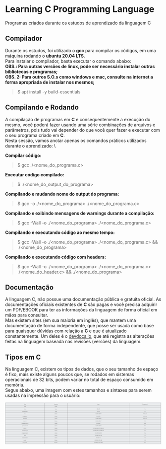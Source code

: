 # Learning C Programming Language

Programas criados durante os estudos de aprendizado da linguagem C

## Compilador

Durante os estudos, foi utilizado o **gcc** para compilar os códigos, em uma máquina rodando o **ubuntu 20.04 LTS**. \
Para instalar o compilador, basta executar o comando abaixo: \
**OBS.: Para outras versões de linux, pode ser necessário instalar outras bibliotecas e programas;** \
**OBS. 2: Para outros S.O.s como windows e mac, consulte na internet a forma apropriada de instalar nos mesmos;**

> $ apt install -y build-essentials

## Compilando e Rodando

A compilação de programas em **C** e consequentemente a execução do mesmo, você poderá fazer usando uma série combinações de arquivos e parâmetros, pois tudo vai depender
do que você quer fazer e executar com o seu programa criado em **C**. \
Nesta sessão, vamos anotar apenas os comandos práticos utilizados durante o aprendizado: \

**Compilar código:**
> $ gcc ./<nome_do_programa.c>

**Executar código compilado:**
> $ ./<nome_do_output_do_programa>

**Compilando e mudando nome do output do programa:**
> $ gcc -o ./<nome_do_programa> ./<nome_do_programa.c>

**Compilando e exibindo mensagens de warnings durante a compilação:**
> $ gcc -Wall -o ./<nome_do_programa> ./<nome_do_programa.c>

**Compilando e executando código ao mesmo tempo:**
> $ gcc -Wall -o ./<nome_do_programa> ./<nome_do_programa.c> && ./<nome_do_programa>

**Compilando e executando código com headers:**
> $ gcc -Wall -o ./<nome_do_programa> ./<nome_do_programa.c> ./<nome_do_header.c> && ./<nome_do_programa>

## Documentação

A linguagem C, não possue uma documentação pública e gratuita oficial. As documentações oficiais existentes de **C** são pagas e você precisa adquirir um PDF/EBOOK para ter as informações da linguagem de forma oficial em mãos para consultar. \
Mas existem sites (em sua maioria em inglês), que mantem uma documentação de forma independente, que posse ser usada como base para quaisquer dúvidas com relação a **C** e que é atualizado constantemente. Um deles é o [devdocs.io](https://devdocs.io/c/), que até registra as alterações feitas na linguagem baseada nas revisões (versões) da linguagem.

## Tipos em C

Na linguagem C, existem os tipos de dados, que o seu tamanho de espaço é fixo, mais existe alguns poucos que, se rodados em sistemas operacionais de 32 bits, podem variar no total de espaço consumido em memória. \
Segue abaixo, uma imagem com estes tamanhos e sintaxes para serem usadas na impressão para o usuário:

![Tipos de Dados em C](./tipos_em_c.png)
